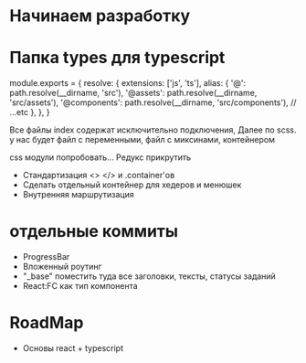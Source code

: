 # Начинаем разработку

# Папка types для typescript

module.exports = {
 resolve: {
   extensions: ['js', 'ts'],
   alias: {
     '@': path.resolve(__dirname, 'src'),
     '@assets': path.resolve(__dirname, 'src/assets'),
     '@components': path.resolve(__dirname, 'src/components'),
     // ...etc
   },
  },
 }

Все файлы index содержат исключительно подключения,
Далее по scss. 
у нас будет файл с переменными, файл с миксинами, контейнером

css модули попробовать... Редукс прикрутить 

- Стандартизация <> </> и .container'ов 
- Сделать отдельный контейнер для хедеров и менюшек
- Внутренняя маршрутизация 

# отдельные коммиты
- ProgressBar
- Вложенный роутинг
- "_base" поместить туда все заголовки, тексты, статусы заданий
- React:FC как тип компонента

# RoadMap
- Основы react + typescript